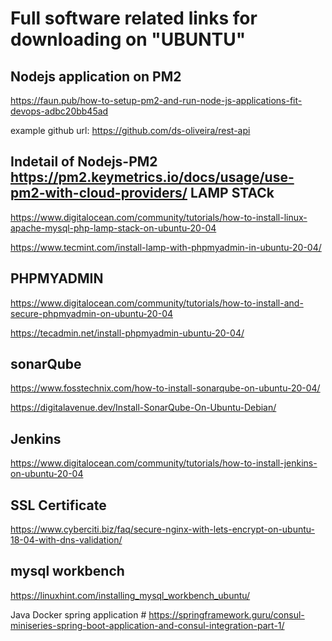 # Full software related links for downloading on "UBUNTU"

Nodejs application on PM2
----------------------------
https://faun.pub/how-to-setup-pm2-and-run-node-js-applications-fit-devops-adbc20bb45ad

example github url: https://github.com/ds-oliveira/rest-api

Indetail of Nodejs-PM2
https://pm2.keymetrics.io/docs/usage/use-pm2-with-cloud-providers/
LAMP STACk
----------
https://www.digitalocean.com/community/tutorials/how-to-install-linux-apache-mysql-php-lamp-stack-on-ubuntu-20-04

https://www.tecmint.com/install-lamp-with-phpmyadmin-in-ubuntu-20-04/

PHPMYADMIN
-----------
https://www.digitalocean.com/community/tutorials/how-to-install-and-secure-phpmyadmin-on-ubuntu-20-04

https://tecadmin.net/install-phpmyadmin-ubuntu-20-04/

sonarQube
----------
https://www.fosstechnix.com/how-to-install-sonarqube-on-ubuntu-20-04/

https://digitalavenue.dev/Install-SonarQube-On-Ubuntu-Debian/

Jenkins
--------
https://www.digitalocean.com/community/tutorials/how-to-install-jenkins-on-ubuntu-20-04

SSL Certificate
---------------
https://www.cyberciti.biz/faq/secure-nginx-with-lets-encrypt-on-ubuntu-18-04-with-dns-validation/

mysql workbench
----------------
https://linuxhint.com/installing_mysql_workbench_ubuntu/

Java Docker spring application # https://springframework.guru/consul-miniseries-spring-boot-application-and-consul-integration-part-1/


